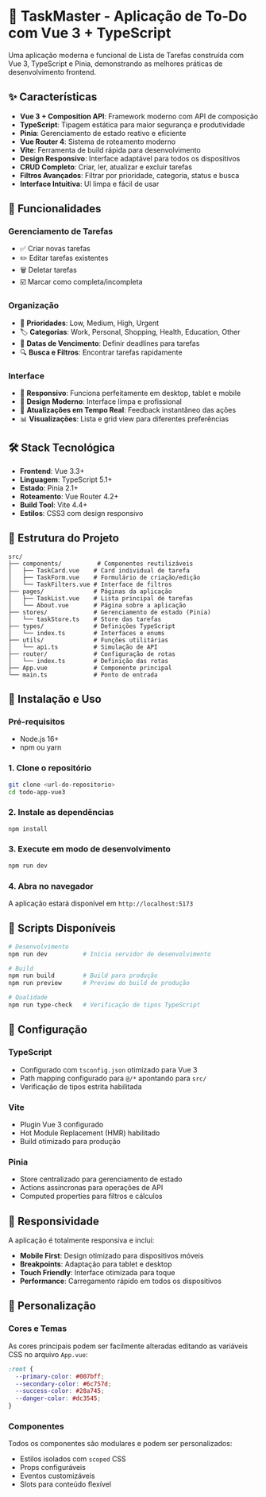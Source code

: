 # 📝 TaskMaster - Aplicação de To-Do com Vue 3 + TypeScript

Uma aplicação moderna e funcional de Lista de Tarefas construída com Vue 3, TypeScript e Pinia, demonstrando as melhores práticas de desenvolvimento frontend.

## ✨ Características

- **Vue 3 + Composition API**: Framework moderno com API de composição
- **TypeScript**: Tipagem estática para maior segurança e produtividade
- **Pinia**: Gerenciamento de estado reativo e eficiente
- **Vue Router 4**: Sistema de roteamento moderno
- **Vite**: Ferramenta de build rápida para desenvolvimento
- **Design Responsivo**: Interface adaptável para todos os dispositivos
- **CRUD Completo**: Criar, ler, atualizar e excluir tarefas
- **Filtros Avançados**: Filtrar por prioridade, categoria, status e busca
- **Interface Intuitiva**: UI limpa e fácil de usar

## 🚀 Funcionalidades

### Gerenciamento de Tarefas
- ✅ Criar novas tarefas
- ✏️ Editar tarefas existentes
- 🗑️ Deletar tarefas
- ☑️ Marcar como completa/incompleta

### Organização
- 🎯 **Prioridades**: Low, Medium, High, Urgent
- 🏷️ **Categorias**: Work, Personal, Shopping, Health, Education, Other
- 📅 **Datas de Vencimento**: Definir deadlines para tarefas
- 🔍 **Busca e Filtros**: Encontrar tarefas rapidamente

### Interface
- 📱 **Responsivo**: Funciona perfeitamente em desktop, tablet e mobile
- 🎨 **Design Moderno**: Interface limpa e profissional
- 🔄 **Atualizações em Tempo Real**: Feedback instantâneo das ações
- 📊 **Visualizações**: Lista e grid view para diferentes preferências

## 🛠️ Stack Tecnológica

- **Frontend**: Vue 3.3+
- **Linguagem**: TypeScript 5.1+
- **Estado**: Pinia 2.1+
- **Roteamento**: Vue Router 4.2+
- **Build Tool**: Vite 4.4+
- **Estilos**: CSS3 com design responsivo

## 📁 Estrutura do Projeto

```
src/
├── components/          # Componentes reutilizáveis
│   ├── TaskCard.vue    # Card individual de tarefa
│   ├── TaskForm.vue    # Formulário de criação/edição
│   └── TaskFilters.vue # Interface de filtros
├── pages/              # Páginas da aplicação
│   ├── TaskList.vue    # Lista principal de tarefas
│   └── About.vue       # Página sobre a aplicação
├── stores/             # Gerenciamento de estado (Pinia)
│   └── taskStore.ts    # Store das tarefas
├── types/              # Definições TypeScript
│   └── index.ts        # Interfaces e enums
├── utils/              # Funções utilitárias
│   └── api.ts          # Simulação de API
├── router/             # Configuração de rotas
│   └── index.ts        # Definição das rotas
├── App.vue             # Componente principal
└── main.ts             # Ponto de entrada
```

## 🚀 Instalação e Uso

### Pré-requisitos
- Node.js 16+ 
- npm ou yarn

### 1. Clone o repositório
```bash
git clone <url-do-repositorio>
cd todo-app-vue3
```

### 2. Instale as dependências
```bash
npm install
```

### 3. Execute em modo de desenvolvimento
```bash
npm run dev
```

### 4. Abra no navegador
A aplicação estará disponível em `http://localhost:5173`

## 📜 Scripts Disponíveis

```bash
# Desenvolvimento
npm run dev          # Inicia servidor de desenvolvimento

# Build
npm run build        # Build para produção
npm run preview      # Preview do build de produção

# Qualidade
npm run type-check   # Verificação de tipos TypeScript
```

## 🔧 Configuração

### TypeScript
- Configurado com `tsconfig.json` otimizado para Vue 3
- Path mapping configurado para `@/*` apontando para `src/`
- Verificação de tipos estrita habilitada

### Vite
- Plugin Vue 3 configurado
- Hot Module Replacement (HMR) habilitado
- Build otimizado para produção

### Pinia
- Store centralizado para gerenciamento de estado
- Actions assíncronas para operações de API
- Computed properties para filtros e cálculos

## 📱 Responsividade

A aplicação é totalmente responsiva e inclui:
- **Mobile First**: Design otimizado para dispositivos móveis
- **Breakpoints**: Adaptação para tablet e desktop
- **Touch Friendly**: Interface otimizada para toque
- **Performance**: Carregamento rápido em todos os dispositivos

## 🎨 Personalização

### Cores e Temas
As cores principais podem ser facilmente alteradas editando as variáveis CSS no arquivo `App.vue`:

```css
:root {
  --primary-color: #007bff;
  --secondary-color: #6c757d;
  --success-color: #28a745;
  --danger-color: #dc3545;
}
```

### Componentes
Todos os componentes são modulares e podem ser personalizados:
- Estilos isolados com `scoped` CSS
- Props configuráveis
- Eventos customizáveis
- Slots para conteúdo flexível
